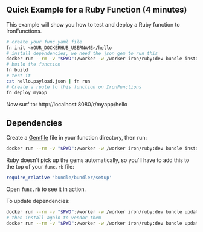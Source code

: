 ## Quick Example for a Ruby Function (4 minutes)

This example will show you how to test and deploy a Ruby function to IronFunctions.

```sh
# create your func.yaml file
fn init <YOUR_DOCKERHUB_USERNAME>/hello
# install dependencies, we need the json gem to run this
docker run --rm -v "$PWD":/worker -w /worker iron/ruby:dev bundle install --standalone --clean
# build the function
fn build
# test it
cat hello.payload.json | fn run
# Create a route to this function on IronFunctions
fn deploy myapp
```

Now surf to: http://localhost:8080/r/myapp/hello

## Dependencies

Create a [Gemfile](http://bundler.io/gemfile.html) file in your function directory, then run:

```sh
docker run --rm -v "$PWD":/worker -w /worker iron/ruby:dev bundle install --standalone --clean
```

Ruby doesn't pick up the gems automatically, so you'll have to add this to the top of your `func.rb` file:

```ruby
require_relative 'bundle/bundler/setup'
```

Open `func.rb` to see it in action.

To update dependencies:

```sh
docker run --rm -v "$PWD":/worker -w /worker iron/ruby:dev bundle update
# then install again to vendor them
docker run --rm -v "$PWD":/worker -w /worker iron/ruby:dev bundle update
```
